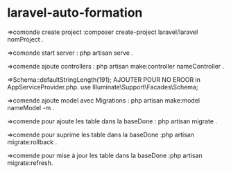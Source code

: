 # laravel-auto-formation

=>comonde create project :composer create-project laravel/laravel nomProject .

=>comonde start server : php artisan serve .

=>comende ajoute controllers : php artisan make:controller nameController .

=>Schema::defaultStringLength(191); AJOUTER POUR NO EROOR in AppServiceProvider.php. use Illuminate\Support\Facades\Schema;

=>comende ajoute model avec Migrations : php artisan make:model nameModel -m .

=>comende pour ajoute les table dans la baseDone : php artisan migrate .

=>comende pour suprime les table dans la baseDone :php artisan migrate:rollback .

=>comende pour mise à jour les table dans la baseDone :php artisan migrate:refresh.

